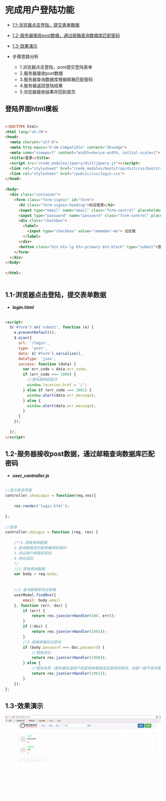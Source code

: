 # 完成用户登陆功能

* [1.1-浏览器点击登陆，提交表单数据](#1.1)
* [1.2-服务器接收post数据，通过邮箱查询数据库匹配密码](#1.2)
* [1.3-效果演示](#1.3)

* 步骤思路分析
    * 1.浏览器点击登陆，post提交登陆表单
    * 2.服务器接收post数据
    * 3.服务器查询数据库根据邮箱匹配密码
    * 4.服务器返回登陆结果
    * 5.浏览器接收结果并回到首页

## 登陆界面html模板

```html

<!DOCTYPE html>
<html lang="zh-CN">
<head>
  <meta charset="utf-8">
  <meta http-equiv="X-UA-Compatible" content="IE=edge">
  <meta name="viewport" content="width=device-width, initial-scale=1">
  <title>登录</title>
  <script src="/node_modules/jquery/dist/jquery.js"></script>
  <link rel="stylesheet" href="/node_modules/bootstrap/dist/css/bootstrap.css">
  <link rel="stylesheet" href="/public/css/login.css">
</head>

<body>
  <div class="container">
    <form class="form-signin" id="form">
      <h2 class="form-signin-heading">欢迎登录</h2>
      <input type="email" name="email" class="form-control" placeholder="邮箱" required autofocus>
      <input type="password" name="password" class="form-control" placeholder="密码" required>
      <div class="checkbox">
        <label>
          <input type="checkbox" value="remember-me"> 记住我
        </label>
      </div>
      <button class="btn btn-lg btn-primary btn-block" type="submit">登录</button>
    </form>
  </div>
</body>

</html>
  

```

## <h2 id=1.1>1.1-浏览器点击登陆，提交表单数据</h2>

* ***login.html***

```html

<script>
  $('#form').on('submit', function (e) {
    e.preventDefault();
    $.ajax({
      url: '/login',
      type: 'post',
      data: $('#form').serialize(),
      dataType: 'json',
      success: function (data) {
        var err_code = data.err_code;
        if (err_code === 1000) {
          //登陆跳转回首页
          window.location.href = '/';
        } else if (err_code === 1001) {
          window.alert(data.err_message);
        } else {
          window.alert(data.err_message);
        }
      }
    });

  });
</script>

```

## <h2 id=1.2>1.2-服务器接收post数据，通过邮箱查询数据库匹配密码</h2>

* ***user_controller.js***

```javascript

//显示登录界面
controller.showLogin = function(req,res){

	res.render('login.html');

};

//登录
controller.doLogin = function (req, res) {

    /**1.获取表单数据
    2.查询数据库匹配邮箱得到密码
    3.验证用户邮箱和密码 
    4.响应返回
    */
    //1.获取表单数据
    var body = req.body;


    //2.查询数据库验证邮箱
    userModel.findOne({
        email: body.email
    }, function (err, doc) {
        if (err) {
            return res.json(errHandler(500, err));
        }
        if (!doc) {
            return res.json(errHandler(1001));
        }
        //3.根据邮箱验证密码
        if (body.password === doc.password) {
            //登陆成功
            return res.json(errHandler(1000));
        } else {
            //登陆失败（服务器知道用户到底是邮箱错误还是密码错误，但是一般不告诉客户端）
            return res.json(errHandler(1001));
        }
    });
};

```

## <h2 id=1.3>1.3-效果演示</h2>

![](images/0301.gif)